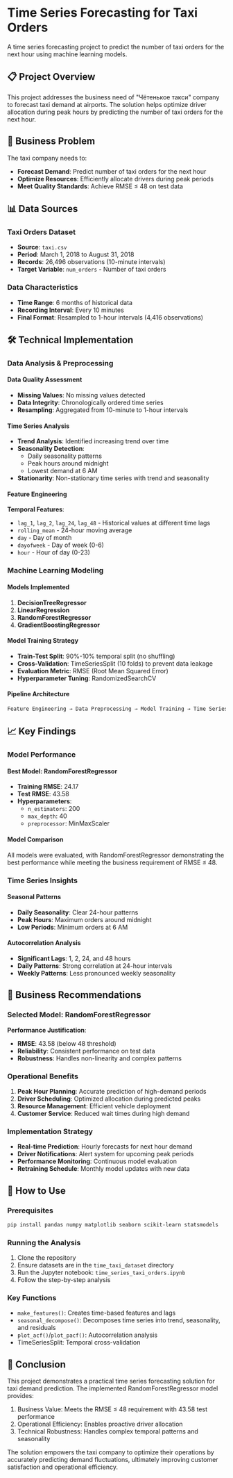 # Time Series Forecasting for Taxi Orders

A time series forecasting project to predict the number of taxi orders for the next hour using machine learning models.

## 📋 Project Overview

This project addresses the business need of "Чётенькое такси" company to forecast taxi demand at airports. The solution helps optimize driver allocation during peak hours by predicting the number of taxi orders for the next hour.

## 🎯 Business Problem

The taxi company needs to:
- **Forecast Demand**: Predict number of taxi orders for the next hour
- **Optimize Resources**: Efficiently allocate drivers during peak periods
- **Meet Quality Standards**: Achieve RMSE ≤ 48 on test data

## 📊 Data Sources

### Taxi Orders Dataset
- **Source**: `taxi.csv`
- **Period**: March 1, 2018 to August 31, 2018
- **Records**: 26,496 observations (10-minute intervals)
- **Target Variable**: `num_orders` - Number of taxi orders

### Data Characteristics
- **Time Range**: 6 months of historical data
- **Recording Interval**: Every 10 minutes
- **Final Format**: Resampled to 1-hour intervals (4,416 observations)

## 🛠️ Technical Implementation

### Data Analysis & Preprocessing

#### Data Quality Assessment
- **Missing Values**: No missing values detected
- **Data Integrity**: Chronologically ordered time series
- **Resampling**: Aggregated from 10-minute to 1-hour intervals

#### Time Series Analysis
- **Trend Analysis**: Identified increasing trend over time
- **Seasonality Detection**: 
  - Daily seasonality patterns
  - Peak hours around midnight
  - Lowest demand at 6 AM
- **Stationarity**: Non-stationary time series with trend and seasonality

#### Feature Engineering
**Temporal Features**:
- `lag_1`, `lag_2`, `lag_24`, `lag_48` - Historical values at different time lags
- `rolling_mean` - 24-hour moving average
- `day` - Day of month
- `dayofweek` - Day of week (0-6)
- `hour` - Hour of day (0-23)

### Machine Learning Modeling

#### Models Implemented
1. **DecisionTreeRegressor**
2. **LinearRegression** 
3. **RandomForestRegressor**
4. **GradientBoostingRegressor**

#### Model Training Strategy
- **Train-Test Split**: 90%-10% temporal split (no shuffling)
- **Cross-Validation**: TimeSeriesSplit (10 folds) to prevent data leakage
- **Evaluation Metric**: RMSE (Root Mean Squared Error)
- **Hyperparameter Tuning**: RandomizedSearchCV

#### Pipeline Architecture
```python
Feature Engineering → Data Preprocessing → Model Training → Time Series Validation
```

## 📈 Key Findings

### Model Performance

#### Best Model: RandomForestRegressor
- **Training RMSE**: 24.17
- **Test RMSE**: 43.58
- **Hyperparameters**:
  - `n_estimators`: 200
  - `max_depth`: 40
  - `preprocessor`: MinMaxScaler

#### Model Comparison
All models were evaluated, with RandomForestRegressor demonstrating the best performance while meeting the business requirement of RMSE ≤ 48.

### Time Series Insights

#### Seasonal Patterns
- **Daily Seasonality**: Clear 24-hour patterns
- **Peak Hours**: Maximum orders around midnight
- **Low Periods**: Minimum orders at 6 AM

#### Autocorrelation Analysis
- **Significant Lags**: 1, 2, 24, and 48 hours
- **Daily Patterns**: Strong correlation at 24-hour intervals
- **Weekly Patterns**: Less pronounced weekly seasonality

## 🎯 Business Recommendations

### Selected Model: RandomForestRegressor

**Performance Justification**:
- **RMSE**: 43.58 (below 48 threshold)
- **Reliability**: Consistent performance on test data
- **Robustness**: Handles non-linearity and complex patterns

### Operational Benefits
1. **Peak Hour Planning**: Accurate prediction of high-demand periods
2. **Driver Scheduling**: Optimized allocation during predicted peaks
3. **Resource Management**: Efficient vehicle deployment
4. **Customer Service**: Reduced wait times during high demand

### Implementation Strategy
- **Real-time Prediction**: Hourly forecasts for next hour demand
- **Driver Notifications**: Alert system for upcoming peak periods
- **Performance Monitoring**: Continuous model evaluation
- **Retraining Schedule**: Monthly model updates with new data

## 🚀 How to Use

### Prerequisites
```bash
pip install pandas numpy matplotlib seaborn scikit-learn statsmodels
```

### Running the Analysis
1. Clone the repository
2. Ensure datasets are in the `time_taxi_dataset` directory
3. Run the Jupyter notebook: `time_series_taxi_orders.ipynb`
4. Follow the step-by-step analysis

### Key Functions
- `make_features()`: Creates time-based features and lags
- `seasonal_decompose()`: Decomposes time series into trend, seasonality, and residuals
- `plot_acf()`/`plot_pacf()`: Autocorrelation analysis
- TimeSeriesSplit: Temporal cross-validation

## 📝 Conclusion

This project demonstrates a practical time series forecasting solution for taxi demand prediction. The implemented RandomForestRegressor model provides:

1. Business Value: Meets the RMSE ≤ 48 requirement with 43.58 test performance
2. Operational Efficiency: Enables proactive driver allocation
3. Technical Robustness: Handles complex temporal patterns and seasonality

The solution empowers the taxi company to optimize their operations by accurately predicting demand fluctuations, ultimately improving customer satisfaction and operational efficiency.
